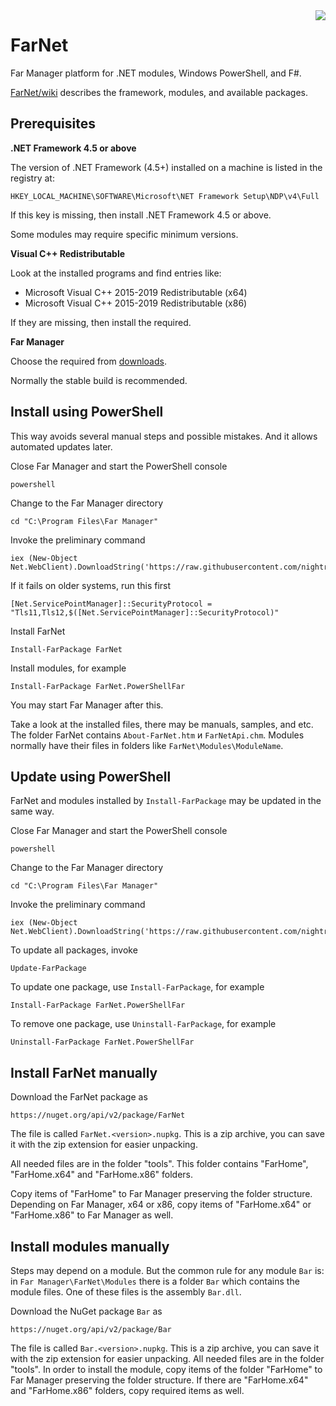 ﻿<img src="https://raw.githubusercontent.com/wiki/nightroman/FarNet/images/FarNetLogo.png" align="right"/>

# FarNet

Far Manager platform for .NET modules, Windows PowerShell, and F#.

[FarNet/wiki](https://github.com/nightroman/FarNet/wiki) describes
the framework, modules, and available packages.

## Prerequisites

**.NET Framework 4.5 or above**

The version of .NET Framework (4.5+) installed on a machine is listed in the
registry at:

    HKEY_LOCAL_MACHINE\SOFTWARE\Microsoft\NET Framework Setup\NDP\v4\Full

If this key is missing, then install .NET Framework 4.5 or above.

Some modules may require specific minimum versions.

**Visual C++ Redistributable**

Look at the installed programs and find entries like:

- Microsoft Visual C++ 2015-2019 Redistributable (x64)
- Microsoft Visual C++ 2015-2019 Redistributable (x86)

If they are missing, then install the required.

**Far Manager**

Choose the required from [downloads](https://www.farmanager.com/download.php?l=en).

Normally the stable build is recommended.


## Install using PowerShell

This way avoids several manual steps and possible mistakes.
And it allows automated updates later.

Close Far Manager and start the PowerShell console

    powershell

Change to the Far Manager directory

    cd "C:\Program Files\Far Manager"

Invoke the preliminary command

    iex (New-Object Net.WebClient).DownloadString('https://raw.githubusercontent.com/nightroman/FarNet/master/web.ps1')

If it fails on older systems, run this first

    [Net.ServicePointManager]::SecurityProtocol = "Tls11,Tls12,$([Net.ServicePointManager]::SecurityProtocol)"

Install FarNet

    Install-FarPackage FarNet

Install modules, for example

    Install-FarPackage FarNet.PowerShellFar

You may start Far Manager after this.

Take a look at the installed files, there may be manuals, samples, and etc. The
folder FarNet contains `About-FarNet.htm` и `FarNetApi.chm`. Modules normally have
their files in folders like `FarNet\Modules\ModuleName`.


## Update using PowerShell

FarNet and modules installed by `Install-FarPackage` may be updated in the same way.

Close Far Manager and start the PowerShell console

    powershell

Change to the Far Manager directory

    cd "C:\Program Files\Far Manager"

Invoke the preliminary command

    iex (New-Object Net.WebClient).DownloadString('https://raw.githubusercontent.com/nightroman/FarNet/master/web.ps1')

To update all packages, invoke

    Update-FarPackage

To update one package, use `Install-FarPackage`, for example

    Install-FarPackage FarNet.PowerShellFar

To remove one package, use `Uninstall-FarPackage`, for example

    Uninstall-FarPackage FarNet.PowerShellFar


## Install FarNet manually

Download the FarNet package as

    https://nuget.org/api/v2/package/FarNet

The file is called `FarNet.<version>.nupkg`. This is a zip archive, you can
save it with the zip extension for easier unpacking.

All needed files are in the folder "tools". This folder contains "FarHome",
"FarHome.x64" and "FarHome.x86" folders.

Copy items of "FarHome" to Far Manager preserving the folder structure.
Depending on Far Manager, x64 or x86, copy items of "FarHome.x64" or
"FarHome.x86" to Far Manager as well.


## Install modules manually

Steps may depend on a module. But the common rule for any module `Bar` is: in
`Far Manager\FarNet\Modules` there is a folder `Bar` which contains the module
files. One of these files is the assembly `Bar.dll`.

Download the NuGet package `Bar` as

    https://nuget.org/api/v2/package/Bar

The file is called `Bar.<version>.nupkg`. This is a zip archive, you can save
it with the zip extension for easier unpacking. All needed files are in the
folder "tools". In order to install the module, copy items of the folder
"FarHome" to Far Manager preserving the folder structure. If there are
"FarHome.x64" and "FarHome.x86" folders, copy required items as well.
